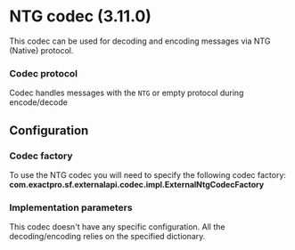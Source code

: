 # NTG codec (3.11.0)

This codec can be used for decoding and encoding messages via NTG (Native) protocol.

### Codec protocol

Codec handles messages with the `NTG` or empty protocol during encode/decode

## Configuration

### Codec factory

To use the NTG codec you will need to specify the following codec factory:
**com.exactpro.sf.externalapi.codec.impl.ExternalNtgCodecFactory**

### Implementation parameters
This codec doesn't have any specific configuration. All the decoding/encoding relies on the specified dictionary.

